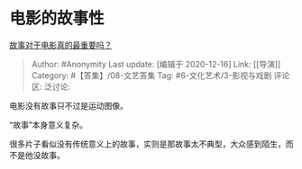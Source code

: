 # 电影的故事性
[故事对于电影真的最重要吗？](https://www.zhihu.com/question/279155912/answer/505530132)

> Author: #Anonymity
> Last update: [编辑于 2020-12-16]
> Link: [[导演]]
> Category: #【答集】/08-文艺答集
> Tag: #6-文化艺术/3-影视与戏剧
> 评论区:
> 泛讨论:

电影没有故事只不过是运动图像。

“故事”本身意义复杂。

很多片子看似没有传统意义上的故事，实则是那故事太不典型，大众感到陌生，而不是他没故事。

